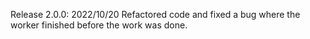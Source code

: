 Release 2.0.0: 2022/10/20 Refactored code and fixed a bug where the worker finished before the work was done.